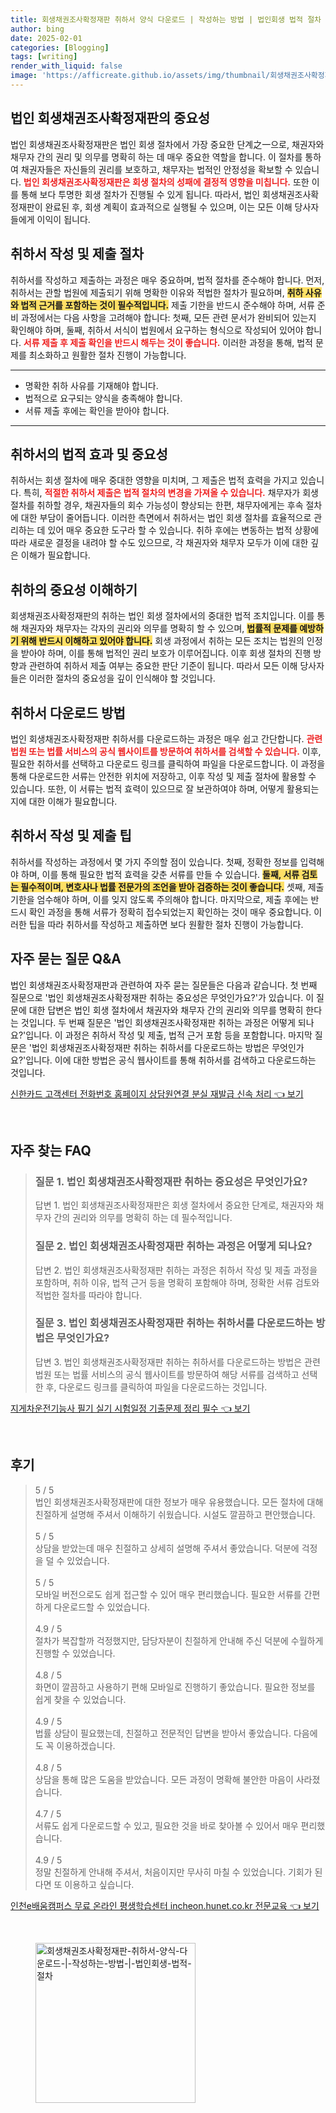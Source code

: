 ```yaml
---
title: 회생채권조사확정재판 취하서 양식 다운로드 | 작성하는 방법 | 법인회생 법적 절차
author: bing
date: 2025-02-01
categories: [Blogging]
tags: [writing]
render_with_liquid: false
image: 'https://afficreate.github.io/assets/img/thumbnail/회생채권조사확정재판-취하서-양식-다운로드-|-작성하는-방법-|-법인회생-법적-절차.webp'
---
```



<h2 id='법인_회생채권조사확정재판의_중요성'>법인 회생채권조사확정재판의 중요성</h2>

<p>법인 회생채권조사확정재판은 법인 회생 절차에서 가장 중요한 단계之一으로, 채권자와 채무자 간의 권리 및 의무를 명확히 하는 데 매우 중요한 역할을 합니다. 이 절차를 통하여 채권자들은 자신들의 권리를 보호하고, 채무자는 법적인 안정성을 확보할 수 있습니다. <b><span style="color: #ee2323;">법인 회생채권조사확정재판은 회생 절차의 성패에 결정적 영향을 미칩니다.</span></b> 또한 이를 통해 보다 투명한 회생 절차가 진행될 수 있게 됩니다. 따라서, 법인 회생채권조사확정재판이 완료된 후, 회생 계획이 효과적으로 실행될 수 있으며, 이는 모든 이해 당사자들에게 이익이 됩니다.</p>

<h2 id='취하서_작성_및_제출_절차'>취하서 작성 및 제출 절차</h2>

<p>취하서를 작성하고 제출하는 과정은 매우 중요하며, 법적 절차를 준수해야 합니다. 먼저, 취하서는 관할 법원에 제출되기 위해 명확한 이유와 적법한 절차가 필요하며, <b><span style="background-color: #ffe066;">취하 사유와 법적 근거를 포함하는 것이 필수적입니다.</span></b> 제출 기한을 반드시 준수해야 하며, 서류 준비 과정에서는 다음 사항을 고려해야 합니다: 첫째, 모든 관련 문서가 완비되어 있는지 확인해야 하며, 둘째, 취하서 서식이 법원에서 요구하는 형식으로 작성되어 있어야 합니다. <b><span style="color: #ee2323;">서류 제출 후 제출 확인을 반드시 해두는 것이 좋습니다.</span></b> 이러한 과정을 통해, 법적 문제를 최소화하고 원활한 절차 진행이 가능합니다.</p>

<hr />

<ul>
    <li>명확한 취하 사유를 기재해야 합니다.</li>
    <li>법적으로 요구되는 양식을 충족해야 합니다.</li>
    <li>서류 제출 후에는 확인을 받아야 합니다.</li>
</ul>

<hr />

<h2 id='취하서의_법적_효과_및_중요성'>취하서의 법적 효과 및 중요성</h2>

<p>취하서는 회생 절차에 매우 중대한 영향을 미치며, 그 제출은 법적 효력을 가지고 있습니다. 특히, <b><span style="color: #ee2323;">적절한 취하서 제출은 법적 절차의 변경을 가져올 수 있습니다.</span></b> 채무자가 회생 절차를 취하할 경우, 채권자들의 회수 가능성이 향상되는 한편, 채무자에게는 후속 절차에 대한 부담이 줄어듭니다. 이러한 측면에서 취하서는 법인 회생 절차를 효율적으로 관리하는 데 있어 매우 중요한 도구라 할 수 있습니다. 취하 후에는 변동하는 법적 상황에 따라 새로운 결정을 내려야 할 수도 있으므로, 각 채권자와 채무자 모두가 이에 대한 깊은 이해가 필요합니다.</p>

<h2 id='취하의_중요성_이해하기'>취하의 중요성 이해하기</h2>

<p>회생채권조사확정재판의 취하는 법인 회생 절차에서의 중대한 법적 조치입니다. 이를 통해 채권자와 채무자는 각자의 권리와 의무를 명확히 할 수 있으며, <b><span style="background-color: #ffe066;">법률적 문제를 예방하기 위해 반드시 이해하고 있어야 합니다.</span></b> 회생 과정에서 취하는 모든 조치는 법원의 인정을 받아야 하며, 이를 통해 법적인 권리 보호가 이루어집니다. 이후 회생 절차의 진행 방향과 관련하여 취하서 제출 여부는 중요한 판단 기준이 됩니다. 따라서 모든 이해 당사자들은 이러한 절차의 중요성을 깊이 인식해야 할 것입니다.</p>

<h2 id='취하서_다운로드_방법'>취하서 다운로드 방법</h2>

<p>법인 회생채권조사확정재판 취하서를 다운로드하는 과정은 매우 쉽고 간단합니다. <b><span style="color: #ee2323;">관련 법원 또는 법률 서비스의 공식 웹사이트를 방문하여 취하서를 검색할 수 있습니다.</span></b> 이후, 필요한 취하서를 선택하고 다운로드 링크를 클릭하여 파일을 다운로드합니다. 이 과정을 통해 다운로드한 서류는 안전한 위치에 저장하고, 이후 작성 및 제출 절차에 활용할 수 있습니다. 또한, 이 서류는 법적 효력이 있으므로 잘 보관하여야 하며, 어떻게 활용되는지에 대한 이해가 필요합니다.</p>

<h2 id='취하서_작성_및_제출_팁'>취하서 작성 및 제출 팁</h2>

<p>취하서를 작성하는 과정에서 몇 가지 주의할 점이 있습니다. 첫째, 정확한 정보를 입력해야 하며, 이를 통해 필요한 법적 효력을 갖춘 서류를 만들 수 있습니다. <b><span style="background-color: #ffe066;">둘째, 서류 검토는 필수적이며, 변호사나 법률 전문가의 조언을 받아 검증하는 것이 좋습니다.</span></b> 셋째, 제출 기한을 엄수해야 하며, 이를 잊지 않도록 주의해야 합니다. 마지막으로, 제출 후에는 반드시 확인 과정을 통해 서류가 정확히 접수되었는지 확인하는 것이 매우 중요합니다. 이러한 팁을 따라 취하서를 작성하고 제출하면 보다 원활한 절차 진행이 가능합니다.</p>

<h2 id='자주_묻는_질문_QNA'>자주 묻는 질문 Q&A</h2>

<p>법인 회생채권조사확정재판과 관련하여 자주 묻는 질문들은 다음과 같습니다. 첫 번째 질문으로 '법인 회생채권조사확정재판 취하는 중요성은 무엇인가요?'가 있습니다. 이 질문에 대한 답변은 법인 회생 절차에서 채권자와 채무자 간의 권리와 의무를 명확히 한다는 것입니다. 두 번째 질문은 '법인 회생채권조사확정재판 취하는 과정은 어떻게 되나요?'입니다. 이 과정은 취하서 작성 및 제출, 법적 근거 포함 등을 포함합니다. 마지막 질문은 '법인 회생채권조사확정재판 취하는 취하서를 다운로드하는 방법은 무엇인가요?'입니다. 이에 대한 방법은 공식 웹사이트를 통해 취하서를 검색하고 다운로드하는 것입니다.</p>


<p><a class="click-button" title="신한카드 고객센터 전화번호 홈페이지 상담원연결 분실 재발급 신속 처리" href="https://afficreate.github.io/posts/%EC%8B%A0%ED%95%9C%EC%B9%B4%EB%93%9C-%EA%B3%A0%EA%B0%9D%EC%84%BC%ED%84%B0-%EC%A0%84%ED%99%94%EB%B2%88%ED%98%B8-%ED%99%88%ED%8E%98%EC%9D%B4%EC%A7%80-%EC%83%81%EB%8B%B4%EC%9B%90%EC%97%B0%EA%B2%B0-%EB%B6%84%EC%8B%A4-%EC%9E%AC%EB%B0%9C%EA%B8%89-%EC%8B%A0%EC%86%8D-%EC%B2%98%EB%A6%AC/" rel="dofollow">신한카드 고객센터 전화번호 홈페이지 상담원연결 분실 재발급 신속 처리 👈 보기</a></p><br>
<h2 id='자주_찾는_FAQ'>자주 찾는 FAQ</h2>
<div itemscope="" itemtype="https://schema.org/FAQPage">
<blockquote>
<div itemscope="" itemprop="mainEntity" itemtype="https://schema.org/Question">
<h3 itemprop="name">질문 1. 법인 회생채권조사확정재판 취하는 중요성은 무엇인가요?</h3>
<div itemscope="" itemprop="acceptedAnswer" itemtype="https://schema.org/Answer">
<span itemprop="text">
<p>답변 1. 법인 회생채권조사확정재판은 회생 절차에서 중요한 단계로, 채권자와 채무자 간의 권리와 의무를 명확히 하는 데 필수적입니다.</p>
</span>
</div>
</div>
<div itemscope="" itemprop="mainEntity" itemtype="https://schema.org/Question">
<h3 itemprop="name">질문 2. 법인 회생채권조사확정재판 취하는 과정은 어떻게 되나요?</h3>
<div itemscope="" itemprop="acceptedAnswer" itemtype="https://schema.org/Answer">
<span itemprop="text">
<p>답변 2. 법인 회생채권조사확정재판 취하는 과정은 취하서 작성 및 제출 과정을 포함하며, 취하 이유, 법적 근거 등을 명확히 포함해야 하며, 정확한 서류 검토와 적법한 절차를 따라야 합니다.</p>
</span>
</div>
</div>
<div itemscope="" itemprop="mainEntity" itemtype="https://schema.org/Question">
<h3 itemprop="name">질문 3. 법인 회생채권조사확정재판 취하는 취하서를 다운로드하는 방법은 무엇인가요?</h3>
<div itemscope="" itemprop="acceptedAnswer" itemtype="https://schema.org/Answer">
<span itemprop="text">
<p>답변 3. 법인 회생채권조사확정재판 취하는 취하서를 다운로드하는 방법은 관련 법원 또는 법률 서비스의 공식 웹사이트를 방문하여 해당 서류를 검색하고 선택한 후, 다운로드 링크를 클릭하여 파일을 다운로드하는 것입니다.</p>
</span>
</div>
</div>
</blockquote>
</div>
<p><a class="click-button" title="지게차운전기능사 필기 실기 시험일정 기출문제 정리 필수" href="https://afficreate.github.io/posts/%EC%A7%80%EA%B2%8C%EC%B0%A8%EC%9A%B4%EC%A0%84%EA%B8%B0%EB%8A%A5%EC%82%AC-%ED%95%84%EA%B8%B0-%EC%8B%A4%EA%B8%B0-%EC%8B%9C%ED%97%98%EC%9D%BC%EC%A0%95-%EA%B8%B0%EC%B6%9C%EB%AC%B8%EC%A0%9C-%EC%A0%95%EB%A6%AC-%ED%95%84%EC%88%98/" rel="dofollow">지게차운전기능사 필기 실기 시험일정 기출문제 정리 필수 👈 보기</a></p><br>
<h2 id='후기'>후기</h2>
<div itemscope itemtype="https://schema.org/Product">
  <blockquote>
  <div itemprop="review" itemscope itemtype="https://schema.org/Review">
      <div itemprop="reviewRating" itemscope itemtype="https://schema.org/Rating"> <span itemprop="ratingValue">5</span> / <span itemprop="bestRating">5</span> </div>
      <span itemprop="reviewBody">법인 회생채권조사확정재판에 대한 정보가 매우 유용했습니다. 모든 절차에 대해 친절하게 설명해 주셔서 이해하기 쉬웠습니다. 시설도 깔끔하고 편안했습니다.</span>
  </div>
  <br>
  <div itemprop="review" itemscope itemtype="https://schema.org/Review">
      <div itemprop="reviewRating" itemscope itemtype="https://schema.org/Rating"> <span itemprop="ratingValue">5</span> / <span itemprop="bestRating">5</span> </div>
      <span itemprop="reviewBody">상담을 받았는데 매우 친절하고 상세히 설명해 주셔서 좋았습니다. 덕분에 걱정을 덜 수 있었습니다.</span>
  </div>
  <br>
  <div itemprop="review" itemscope itemtype="https://schema.org/Review">
      <div itemprop="reviewRating" itemscope itemtype="https://schema.org/Rating"> <span itemprop="ratingValue">5</span> / <span itemprop="bestRating">5</span> </div>
      <span itemprop="reviewBody">모바일 버전으로도 쉽게 접근할 수 있어 매우 편리했습니다. 필요한 서류를 간편하게 다운로드할 수 있었습니다.</span>
  </div>
  <br>
  <div itemprop="review" itemscope itemtype="https://schema.org/Review">
      <div itemprop="reviewRating" itemscope itemtype="https://schema.org/Rating"> <span itemprop="ratingValue">4.9</span> / <span itemprop="bestRating">5</span> </div>
      <span itemprop="reviewBody">절차가 복잡할까 걱정했지만, 담당자분이 친절하게 안내해 주신 덕분에 수월하게 진행할 수 있었습니다.</span>
  </div>
  <br>
  <div itemprop="review" itemscope itemtype="https://schema.org/Review">
      <div itemprop="reviewRating" itemscope itemtype="https://schema.org/Rating"> <span itemprop="ratingValue">4.8</span> / <span itemprop="bestRating">5</span> </div>
      <span itemprop="reviewBody">화면이 깔끔하고 사용하기 편해 모바일로 진행하기 좋았습니다. 필요한 정보를 쉽게 찾을 수 있었습니다.</span>
  </div>
  <br>
  <div itemprop="review" itemscope itemtype="https://schema.org/Review">
      <div itemprop="reviewRating" itemscope itemtype="https://schema.org/Rating"> <span itemprop="ratingValue">4.9</span> / <span itemprop="bestRating">5</span> </div>
      <span itemprop="reviewBody">법률 상담이 필요했는데, 친절하고 전문적인 답변을 받아서 좋았습니다. 다음에도 꼭 이용하겠습니다.</span>
  </div>
  <br>
  <div itemprop="review" itemscope itemtype="https://schema.org/Review">
      <div itemprop="reviewRating" itemscope itemtype="https://schema.org/Rating"> <span itemprop="ratingValue">4.8</span> / <span itemprop="bestRating">5</span> </div>
      <span itemprop="reviewBody">상담을 통해 많은 도움을 받았습니다. 모든 과정이 명확해 불안한 마음이 사라졌습니다.</span>
  </div>
  <br>
  <div itemprop="review" itemscope itemtype="https://schema.org/Review">
      <div itemprop="reviewRating" itemscope itemtype="https://schema.org/Rating"> <span itemprop="ratingValue">4.7</span> / <span itemprop="bestRating">5</span> </div>
      <span itemprop="reviewBody">서류도 쉽게 다운로드할 수 있고, 필요한 것을 바로 찾아볼 수 있어서 매우 편리했습니다.</span>
  </div>
  <br>
  <div itemprop="review" itemscope itemtype="https://schema.org/Review">
      <div itemprop="reviewRating" itemscope itemtype="https://schema.org/Rating"> <span itemprop="ratingValue">4.9</span> / <span itemprop="bestRating">5</span> </div>
      <span itemprop="reviewBody">정말 친절하게 안내해 주셔서, 처음이지만 무사히 마칠 수 있었습니다. 기회가 된다면 또 이용하고 싶습니다.</span>
  </div>
  </blockquote>
</div>
<p><a class="click-button" title="인천e배움캠퍼스 무료 온라인 평생학습센터 incheon.hunet.co.kr 전문교육" href="https://afficreate.github.io/posts/%EC%9D%B8%EC%B2%9Ce%EB%B0%B0%EC%9B%80%EC%BA%A0%ED%8D%BC%EC%8A%A4-%EB%AC%B4%EB%A3%8C-%EC%98%A8%EB%9D%BC%EC%9D%B8-%ED%8F%89%EC%83%9D%ED%95%99%EC%8A%B5%EC%84%BC%ED%84%B0-incheon.hunet.co.kr-%EC%A0%84%EB%AC%B8%EA%B5%90%EC%9C%A1/" rel="dofollow">인천e배움캠퍼스 무료 온라인 평생학습센터 incheon.hunet.co.kr 전문교육 👈 보기</a></p><br>
<figure class="image"><img src="https://afficreate.github.io/assets/img/thumbnail/회생채권조사확정재판-취하서-양식-다운로드-|-작성하는-방법-|-법인회생-법적-절차.webp" alt="회생채권조사확정재판-취하서-양식-다운로드-|-작성하는-방법-|-법인회생-법적-절차" width="256" height="256"></figure>
